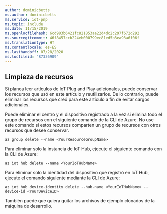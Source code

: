 ```yaml
---
author: dominicbetts
ms.author: dominicbetts
ms.service: iot-pnp
ms.topic: include
ms.date: 11/15/2019
ms.openlocfilehash: 6cd983b6421fc821853aa22d4dc2c297f672d292
ms.sourcegitcommit: 46f8457ccb224eb000799ec81ed5b3ea93a6f06f
ms.translationtype: HT
ms.contentlocale: es-ES
ms.lasthandoff: 07/28/2020
ms.locfileid: "87336909"
---
```

## <a name="clean-up-resources"></a>Limpieza de recursos

Si planea leer artículos de IoT Plug and Play adicionales, puede conservar los recursos que usó en este artículo y reutilizarlos. De lo contrario, puede eliminar los recursos que creó para este artículo a fin de evitar cargos adicionales.

Puede eliminar el centro y el dispositivo registrado a la vez si elimina todo el grupo de recursos con el siguiente comando de la CLI de Azure. No use este comando si estos recursos comparten un grupo de recursos con otros recursos que desee conservar.

```azurecli-interactive
az group delete --name <YourResourceGroupName>
```

Para eliminar solo la instancia de IoT Hub, ejecute el siguiente comando con la CLI de Azure:

```azurecli-interactive
az iot hub delete --name <YourIoTHubName>
```

Para eliminar solo la identidad del dispositivo que registró en IoT Hub, ejecute el comando siguiente mediante la CLI de Azure:

```azurecli-interactive
az iot hub device-identity delete --hub-name <YourIoTHubName> --device-id <YourDeviceID>
```

También puede que quiera quitar los archivos de ejemplo clonados de la máquina de desarrollo.
